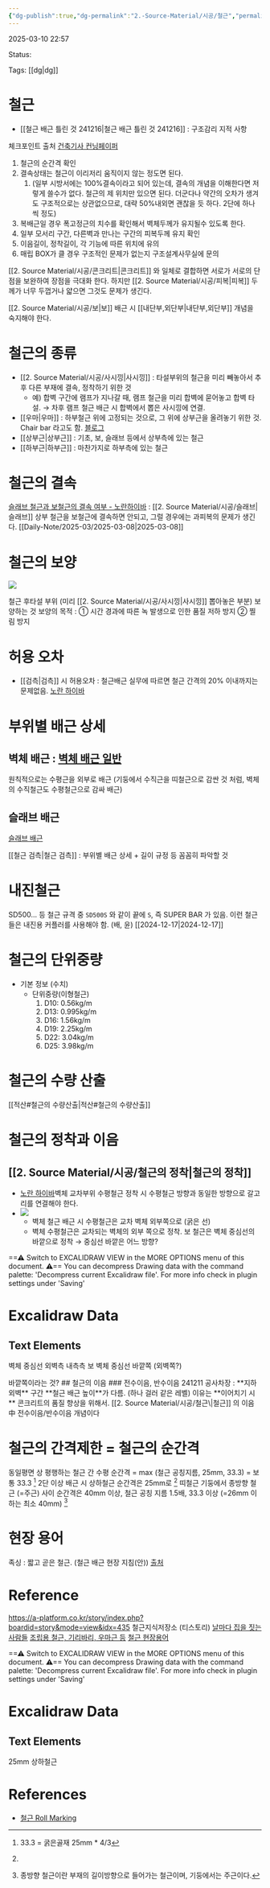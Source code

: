 ```yaml
---
{"dg-publish":true,"dg-permalink":"2.-Source-Material/시공/철근","permalink":"/2.-Source-Material/시공/철근/"}
---
```



2025-03-10 22:57

Status: 

Tags: [[dg\|dg]] 

# 철근
- [[철근 배근 틀린 것 241216\|철근 배근 틀린 것 241216]] : 구조감리 지적 사항

체크포인트 출처 [건축기사 컨닝페이퍼](https://blog.naver.com/jsweon/30172009605) 
  1. 철근의 순간격 확인
  2. 결속상태는 철근이 이리저리 움직이지 않는 정도면 된다.
	  1. (일부 시방서에는 100%결속이라고 되어 있는데, 결속의 개념을 이해한다면 저렇게 쓸수가 없다. 철근의 제 위치만 있으면 된다. 더군다나 약간의 오차가 생겨도 구조적으로는 상관없으므로, 대략 50%내외면 괜찮을 듯 하다. 2단에 하나씩 정도)
  3. 복배근일 경우 폭고정근의 치수를 확인해서 벽체두께가 유지될수 있도록 한다.
  4. 일부 모서리 구간, 다른벽과 만나는 구간의 피복두께 유지 확인
  5. 이음길이, 정착길이, 각 기능에 따른 위치에 유의
  6. 매립 BOX가 클 경우 구조적인 문제가 없는지 구조설계사무실에 문의

[[2. Source Material/시공/콘크리트\|콘크리트]] 와 일체로 결합하면 서로가 서로의 단점을 보완하여 장점을 극대화 한다. 하지만 [[2. Source Material/시공/피복\|피복]] 두께가 너무 두껍거나 얇으면 그것도 문제가 생긴다.

[[2. Source Material/시공/보\|보]] 배근 시 [[내단부,외단부\|내단부,외단부]] 개념을 숙지해야 한다.

# 철근의 종류
- [[2. Source Material/시공/사시낑\|사시낑]] : 타설부위의 철근을 미리 빼놓아서 추후 다른 부재에 결속, 정착하기 위한 것
	- 예) 합벽 구간에 램프가 지나갈 때, 램프 철근을 미리 합벽에 묻어놓고 합벽 타설. → 차후 램프 철근 배근 시 합벽에서 뽑은 사시낑에 연결.
- [[우마\|우마]] : 하부철근 위에 고정되는 것으로, 그 위에 상부근을 올려놓기 위한 것. Chair bar 라고도 함. [블로그](https://blog.naver.com/ds2cw/221050707265) 
- [[상부근\|상부근]] : 기초, 보, 슬래브 등에서 상부측에 있는 철근
- [[하부근\|하부근]] : 마찬가지로 하부측에 있는 철근

# 철근의 결속
[슬래브 철근과 보철근의 결속 여부 - 노란하이바](https://m.blog.naver.com/ggupjil/222366153425?recommendTrackingCode=2) : [[2. Source Material/시공/슬래브\|슬래브]] 상부 철근을 보철근에 결속하면 안되고, 그럴 경우에는 과피복의 문제가 생긴다. [[Daily-Note/2025-03/2025-03-08\|2025-03-08]] 
# 철근의 보양
![](https://i.imgur.com/gFBmQsW.jpeg)

철근 후타설 부위 (미리 [[2. Source Material/시공/사시낑\|사시낑]] 뽑아놓은 부분) 보양하는 것
보양의 목적 : ① 시간 경과에 따른 녹 발생으로 인한 품질 저하 방지 ② 찔림 방지
# 허용 오차
- [[검측\|검측]] 시 허용오차 : 철근배근 실무에 따르면 철근 간격의 20% 이내까지는 문제없음. [노란 하이바](https://m.blog.naver.com/ggupjil/222556495524?recommendTrackingCode=2) 
# 부위별 배근 상세
## 벽체 배근 : [벽체 배근 일반](https://next-rebar.tistory.com/32) 
원칙적으로는 수평근을 외부로 배근
(기둥에서 수직근을 띠철근으로 감싼 것 처럼, 벽체의 수직철근도 수평철근으로 감싸 배근)

## 슬래브 배근
[슬래브 배근](https://next-rebar.tistory.com/30) 

[[철근 검측\|철근 검측]] : 부위별 배근 상세 + 길이 규정 등 꼼꼼히 파악할 것
# 내진철근
SD500... 등 철근 규격 중 `SD500S` 와 같이 끝에 `S`, 즉 SUPER BAR 가 있음. 이런 철근들은 내진용 커플러를 사용해야 함. (배, 윤) [[2024-12-17\|2024-12-17]] 
# 철근의 단위중량
- 기본 정보 (수치)
	- 단위중량(이형철근)
	  1. D10: 0.56kg/m
	  2. D13: 0.995kg/m
	  3. D16: 1.56kg/m
	  4. D19: 2.25kg/m
	  5. D22: 3.04kg/m
	  6. D25: 3.98kg/m

# 철근의 수량 산출  
[[적산#철근의 수량산출\|적산#철근의 수량산출]] 
# 철근의 정착과 이음
## [[2. Source Material/시공/철근의 정착\|철근의 정착]] 
- [노란 하이바](https://m.blog.naver.com/ggupjil/222480811213?recommendTrackingCode=2)벽체 교차부위 수평철근 정착 시 수평철근 방향과 동일한 방향으로 갈고리를 연결해야 한다. 
- ![](https://i.imgur.com/J19S53T.jpeg)
	-  벽체 철근 배근 시 수평철근은 교차 벽체 외부쪽으로 (굵은 선)
	- 벽체 수평철근은 교차되는 벽체의 외부 쪽으로 정착. 보 철근은 벽체 중심선의 바깥으로 정착 → 중심선 바깥은 어느 방향? 
<div class="transclusion internal-embed is-loaded"><div class="markdown-embed">




==⚠  Switch to EXCALIDRAW VIEW in the MORE OPTIONS menu of this document. ⚠== You can decompress Drawing data with the command palette: 'Decompress current Excalidraw file'. For more info check in plugin settings under 'Saving'


# Excalidraw Data

## Text Elements
벽체 중심선 
외벽측 
내측측 
보 
벽체 중심선 바깥쪽 (외벽쪽?) 


</div></div>
 바깥쪽이라는 것?
## 철근의 이음
### 전수이음, 반수이음
241211 공사차장 : **지하외벽** 구간 **철근 배근 높이**가 다름. (하나 걸러 같은 레벨) 이유는 **이어치기 시** 콘크리트의 품질 향상을 위해서. [[2. Source Material/시공/철근\|철근]] 의 이음 中 전수이음/반수이음 개념이다

# 철근의 간격제한 = 철근의 순간격
동일평면 상 평행하는 철근 간 수평 순간격 = max (철근 공칭지름, 25mm, 33.3) = 보통 33.3 [^1]
2단 이상 배근 시 상하철근 순간격은 25mm로 [^2]
띠철근 기둥에서 종방향 철근 (=주근) 사이 순간격은 40mm 이상, 철근 공칭 지름 1.5배, 33.3 이상 (=26mm 이하는 최소 40mm) [^3]

# 현장 용어
족싱 : 짧고 곧은 철근. (철근 배근 현장 지침(안)) [출처](https://hubanjeon.tistory.com/207) 
# Reference
https://a-platform.co.kr/story/index.php?boardid=story&mode=view&idx=435
철근지식저장소 (티스토리)
[날마다 집을 짓는 사람들](https://e-depot.kr/499) 
[조립용 철근, 기리바리, 우마근 등](https://next-rebar.tistory.com/46) 
[철근 현장용어](https://blog.naver.com/vj21kr/50097600105) 

[^1]: 33.3 = 굵은골재 25mm * 4/3
[^2]:
<div class="transclusion internal-embed is-loaded"><div class="markdown-embed">




==⚠  Switch to EXCALIDRAW VIEW in the MORE OPTIONS menu of this document. ⚠== You can decompress Drawing data with the command palette: 'Decompress current Excalidraw file'. For more info check in plugin settings under 'Saving'


# Excalidraw Data

## Text Elements
25mm 
상하철근 


</div></div>

[^3]: 종방향 철근이란 부재의 길이방향으로 들어가는 철근이며, 기둥에서는 주근이다.

# References
- [철근 Roll Marking](https://blog.naver.com/hmskjk0715/222218116808) 